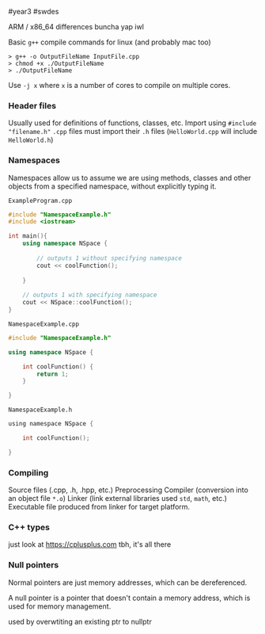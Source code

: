 #year3 #swdes

ARM / x86_64 differences
buncha yap iwl


Basic `g++` compile commands for linux (and probably mac too)

```
> g++ -o OutputFileName InputFile.cpp
> chmod +x ./OutputFileName
> ./OutputFileName
```

Use `-j x` where `x` is a number of cores to compile on multiple cores.
### Header files

Usually used for definitions of functions, classes, etc.
Import using `#include "filename.h"`
`.cpp` files must import their `.h` files (`HelloWorld.cpp` will include `HelloWorld.h`)

### Namespaces

Namespaces allow us to assume we are using methods, classes and other objects from a specified namespace, without explicitly typing it.

`ExampleProgram.cpp`
```cpp
#include "NamespaceExample.h"
#include <iostream>

int main(){
	using namespace NSpace {
	
		// outputs 1 without specifying namespace
		cout << coolFunction();
	
	}
	
	// outputs 1 with specifying namespace
	cout << NSpace::coolFunction();
}

```

`NamespaceExample.cpp`
```cpp
#include "NamespaceExample.h"

using namespace NSpace {

	int coolFunction() {
		return 1;
	}

}
```

`NamespaceExample.h`
```h
using namespace NSpace {

	int coolFunction();

}
```

### Compiling

Source files (.cpp, .h, .hpp, etc.)
Preprocessing
Compiler (conversion into an object file `*.o`)
Linker (link external libraries used `std`, `math`, etc.)
Executable file produced from linker for target platform.

### C++ types

just look at https://cplusplus.com tbh, it's all there

### Null pointers

Normal pointers are just memory addresses, which can be dereferenced.

A null pointer is a pointer that doesn't contain a memory address, which is used for memory management.

used by overwtiting an existing ptr to nullptr
